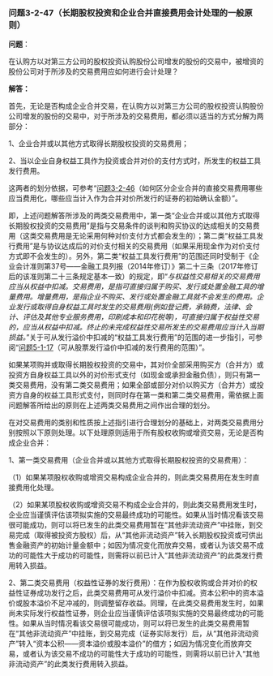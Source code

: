 ### 问题3-2-47（长期股权投资和企业合并直接费用会计处理的一般原则）

**问题**：

在认购方以对第三方公司的股权投资认购股份公司增发的股份的交易中，被增资的股份公司对于所涉及的交易费用应如何进行会计处理？

**解答：**

首先，无论是否构成企业合并交易，在认购方以对第三方公司的股权投资认购股份公司增发的股份的交易中，对于所涉及的交易费用，都必须以适当的方式分解为两部分：

1、企业合并或以其他方式取得长期股权投资的交易费用；

2、当以企业自身权益工具作为投资或合并对价的支付方式时，所发生的权益工具发行费用。

这两者的划分依据，可参考“[问题3-2-46](#_Hlk431658029)（如何区分企业合并的直接交易费用哪些应当费用化，哪些应当计入作为合并对价所发行的证券的初始确认金额）”。

即，上述问题解答所涉及的两类交易费用中，第一类“企业合并或以其他方式取得长期股权投资的交易费用”是指与交易条件的谈判和购买协议的达成相关的交易费用（这类交易费用是无论采用何种对价支付方式都会发生的）；第二类“权益工具发行费用”是与协议达成后的对价支付相关的交易费用（如果采用现金作为对价支付方式即不会发生的）。另外，第二类“权益工具发行费用”的范围还同时受制于《企业会计准则第37号——金融工具列报（2014年修订）》第二十三条（2017年修订后的该准则第二十三条规定基本一致）的规定，即“*与权益性交易相关的交易费用应当从权益中扣减。交易费用，是指可直接归属于购买、发行或处置金融工具的增量费用。增量费用，是指企业不购买、发行或处置金融工具就不会发生的费用。企业发行或取得自身权益工具时发生的交易费用(例如登记费，承销费，法律、会计、评估及其他专业服务费用，印刷成本和印花税等)，可直接归属于权益性交易的，应当从权益中扣减。终止的未完成权益性交易所发生的交易费用应当计入当期损益。*”关于可从发行溢价中扣减的“权益工具发行费用”的范围的进一步指引，可参阅“[问题5-1-17](#_Hlk431801827)（可从股票发行溢价中扣减的发行费用的范围）”。

如果某项购并或取得长期股权投资的交易中，其对价全部采用购买方（合并方）或投资方自身权益工具以外的对价形式支付（如现金或承担金融负债），则只有第一类交易费用，没有第二类交易费用；如果全部或部分对价以购买方（合并方）或投资方自身的权益工具形式支付，则同时存在第一类和第二类交易费用，需依据上面问题解答所给出的原则在上述两类交易费用之间作出合理的划分。

在对交易费用的类别和性质按上述指引进行合理划分的基础上，对两类交易费用分别按照以下原则处理。以下处理原则适用于所有股权收购或增资交易，无论是否构成企业合并：

1、第一类交易费用（企业合并或以其他方式取得长期股权投资的交易费用）：

（1）如果某项股权收购或增资交易构成企业合并的，则此类交易费用在发生时直接费用化处理。

（2）如果某项股权收购或增资交易不构成企业合并的，则此类交易费用发生时，企业应当谨慎评估该项拟实施的交易最终成功的可能性。如果从当时情况看该交易很可能成功，则可以将已发生的此类交易费用暂在“其他非流动资产”中挂账，到交易完成（取得被投资方股权）后，从“其他非流动资产”转入长期股权投资或可供出售金融资产的初始计量金额中；如因为情况变化而放弃交易，或者认为该交易不成功的可能性大于成功的可能性，则需将以前已计入“其他非流动资产”的此类发行费用转入损益。

2、第二类交易费用（权益性证券的发行费用）：在作为股权收购或合并对价的权益性证券成功发行之后，此类交易费用可从发行溢价中扣减。资本公积中的资本溢价或股本溢价不足冲减的，则调整留存收益。同理，在此类交易费用发生时，如果尚未实际发行权益性证券，则企业应当谨慎评估该项拟实施的交易最终成功的可能性。如果从当时情况看该交易很可能成功，则可以将已发生的此类交易费用暂在“其他非流动资产”中挂账，到交易完成（证券实际发行）后，从“其他非流动资产”转入“资本公积——资本溢价或股本溢价”的借方；如因为情况变化而放弃交易，或者认为该交易不成功的可能性大于成功的可能性，则需将以前已计入“其他非流动资产”的此类发行费用转入损益。